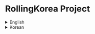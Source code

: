 # **RollingKorea Project**

<details>
<summary>English</summary>
- An API that provides historical sites in Korea for foreigners.
- Development Period: 24.12.15 ~ now<br>
- Team Members: 1 person<br>

- Swagger documentation is in progress ->


# Tech Stack
- **Language**: Java<br>
- **Framework**: Spring 6.2.1 / Spring Boot 3.4.1<br>
- **JDK**: 21<br>
- **Build Tool**: Gradle<br>
- **Database**: MySQL <br>
- **Server**: Local <br>
- **CI/CD**: In progress<br>


# Project Structure
--To be determined

# ERD
<img src="https://github.com/user-attachments/assets/6164d67d-cc2d-4763-bae5-748e6eb07f52" width="1000" height="400" alt="">

# Features
The features are described simply so that non-developers can easily understand what functionalities are available.<br>
For detailed information, please refer to the sequence diagrams below.

<details>
<summary>Users</summary>

- Sign-up and login through the website
- Social login (Google) authentication

  - The front-end sends the login social type for processing. Example: NO_SOCIAL / GOOGLE

</details>

<details>
<summary>Historical Sites</summary>

- View historical sites information
- Search for historical sites
- Get recommendations for historical sites based on user preferences

</details>

<details>
<summary>My Page</summary>

- View and edit user profile
- Check user history and visited places
- Manage account settings

</details>

<details>
<summary>Ranking</summary>

- Ranking batch execution every Monday morning
- View top-ranked historical sites based on user visits and interactions

</details>

<details>
<summary>Comments</summary>

- Create comments on historical sites
- Edit and delete own comments
- Like and reply to comments

</details>

<details>
<summary>Replies</summary>

- Create nested replies to comments
- Edit and delete own replies
- ADMIN can also delete any replies

</details>

# Sequence Diagram
Written to show detailed flow for each service. (In progress)<br>

<details>
<summary>Test Execution Status</summary>

</details>

<details>
<summary>Technical Challenges</summary>

</details>

<details>
<summary>Troubleshooting</summary>


</details>

<details>
<summary>Lessons Learned & Error Handling</summary>


</details>

<details>
<summary>Study Notes</summary>


</details>

<details>
<summary>Errors</summary>

</details>

<details>
<summary>Reflections on the Project</summary>

</details>
</details>



<details>
<summary>Korean</summary>
- 외국인들에게 한국의 역사적 명소를 제공하기 위한 API 입니다.
- 개발 기간 : 24.12.15 ~ now<br>
- 참여 인원 : 1명<br>

- Swagger 문서는 준비중입니다 ->


# 기술 스택
- Language : Java<br>
- Framework : Spring 6.2.1 / Springboot 3.4.1<br>
- JDK : 21<br>
- BuildTool : Gradle<br>
- DB : MySQL <br>
- Server : Local <br>
- CI / CD : 준비중<br>



# 프로젝트 구조
--예정

# ERD
<img src="https://github.com/user-attachments/assets/6164d67d-cc2d-4763-bae5-748e6eb07f52"  width="1000" height="400" alt="">

# 기능설명
개발자가 아닌, 누구나 어떤 기능이 있는지 확인할 수 있도록 간단히 작성했습니다.<br>
기능에 대한 상세내용은 아래의 시퀀스 다이어그램을 확인부탁드리겠습니다.

<details>
<summary>회원</summary>

- 사이트를 통해 회원 가입 및 로그인
- 소셜 로그인(구글) 인증 후 로그인

  +프론트에서 로그인 소셜 타입을 전달받아 사용 EX ) NO_SOCIAL / GOOGLE

</details>


<details>
<summary>유적지</summary>

- 

</details>


<details>
<summary>마이페이지</summary>


</details>

<details>
<summary>랭킹</summary>

- 월요일 오전마다 랭킹 배치 수행

</details>


<details>
<summary>코멘트</summary>

- 코멘트 생성

</details>


<details>
<summary>댓글</summary>

- 대댓글 생성
  +ADMIN 도 삭제 가능
</details>


# 시퀀스 다이어그램
각 서비스마다 자세히 flow 를 나타내기 위해 작성했습니다.(준비중)<br>

# 테스트 진행 여부

# 기술적 도전

# 트러블 슈팅

# 프로젝트를 진행하면서 학습한 내용과 에러 조치

# 학습 내용정리

# ERROR

# 프로젝트를 하면서 느낀 점
</details>